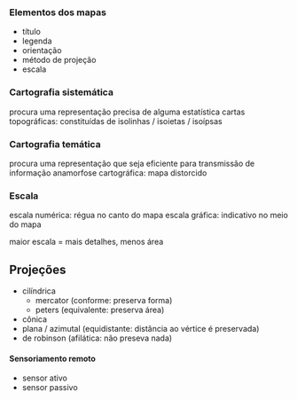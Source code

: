### Elementos dos mapas
- título
- legenda
- orientação
- método de projeção
- escala

### Cartografia sistemática
procura uma representação precisa de alguma estatística
cartas topográficas: constituídas de isolinhas / isoietas / isoípsas

### Cartografia temática
procura uma representação que seja eficiente para transmissão de informação
anamorfose cartográfica: mapa distorcido

### Escala
escala numérica: régua no canto do mapa
escala gráfica: indicativo no meio do mapa

maior escala = mais detalhes, menos área


## Projeções
- cilíndrica
	- mercator (conforme: preserva forma)
	- peters (equivalente: preserva área)
- cônica
- plana / azimutal (equidistante: distância ao vértice é preservada)
- de robinson (afilática: não preseva nada)


#### Sensoriamento remoto
- sensor ativo
- sensor passivo